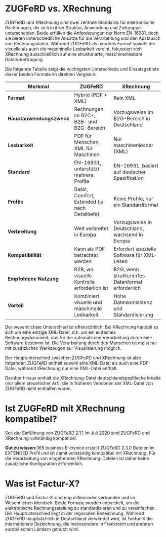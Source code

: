 # ZUGFeRD vs. XRechnung

ZUGFeRD und XRechnung sind zwei zentrale Standards für elektronische Rechnungen, die sich in ihrer Struktur, Anwendung und Zielgruppe unterscheiden. Beide erfüllen die Anforderungen der Norm EN-16931, doch sie bieten unterschiedliche Ansätze für die Verarbeitung und den Austausch von Rechnungsdaten. Während ZUGFeRD als hybrides Format sowohl die visuelle als auch die maschinelle Lesbarkeit vereint, fokussiert sich XRechnung ausschließlich auf eine strukturierte, maschinenlesbare Datenübertragung.

Die folgende Tabelle zeigt die wichtigsten Unterschiede und Einsatzgebiete dieser beiden Formate im direkten Vergleich:

| Merkmal                    | ZUGFeRD                                   | XRechnung                                 |
|----------------------------|-------------------------------------------|-------------------------------------------|
| **Format**                 | Hybrid (PDF + XML)                        | Rein XML                                  |
| **Hauptanwendungszweck**   | Rechnungen im B2C-, B2B- und B2G-Bereich        | Vorzugsweise im B2G-Bereich in Deutschland |
| **Lesbarkeit**             | PDF für Menschen, XML für Maschinen       | Nur maschinenlesbar (XML)                 |
| **Standard**               | EN-16931, unterstützt mehrere Profile     | EN-16931, basiert auf deutscher Spezifikation |
| **Profile**                | Basic, Comfort, Extended (je nach Detailtiefe) | Keine Profile, nur ein Standardformat     |
| **Verbreitung**            | Weit verbreitet in Europa                 | Vorzugsweise in Deutschland, wachsend in Europa |
| **Kompatibilität**         | Kann als PDF betrachtet werden            | Erfordert spezielle Software für XML-Lesen|
| **Empfohlene Nutzung**     | B2B, wo visuelle Kontrolle erforderlich ist | B2G, wenn strukturiertes Datenformat erforderlich |
| **Vorteil**                | Kombiniert visuelle und maschinelle Lesbarkeit | Hohe Datenkonsistenz und Standardisierung |

Der wesentlichste Unterschied ist offensichtlich: Bei XRechnung handelt es sich um eine einzige XML-Datei, d.h. um ein einfaches Rechnungsdokument, das für die automatische Verarbeitung durch eine Software bestimmt ist. Die Verarbeitung durch den Menschen ist meist nur mit zusätzlichen Werkzeugen zur Visualisierung möglich.

Der Hauptunterschied zwischen ZUGFeRD und XRechnung ist also folgender:
ZUGFeRD enthält sowohl eine XML-Datei als auch eine PDF-Datei, während XRechnung nur eine XML-Datei enthält.

Darüber hinaus enthält die XRechnung-Datei deutschlandspezifische Inhalte (vor allem steuerlicher Art), die in früheren Versionen der XML-Datei von ZUGFeRD nicht enthalten waren.

# Ist ZUGFeRD mit XRechnung kompatibel?

Seit der Einführung von ZUGFeRD 2.1.1 im Juli 2020 sind ZUGFeRD und XRechnung vollständig kompatibel.

<div class="alert alert-notice">
    <i class="fa-light fa-hand-point-up fa-lg" style="--fa-secondary-color: #00b7c3; --fa-primary-color: #111111;"></i> <strong>Gut zu wissen:</strong>365 business E-Invoice erstellt ZUGFeRD 2.3.0 Dateien im EXTENDED Profil und ist damit vollständig kompatibel mit XRechnung. Für die Verarbeitung von eingehenden XRechnung-Dateien ist daher keine zusätzliche Konfiguration erforderlich.
</div>

# Was ist Factur-X?

ZUGFeRD und Factur-X sind eng miteinander verbunden und im Wesentlichen identisch. Beide Formate wurden entwickelt, um die elektronische Rechnungsstellung zu standardisieren und zu vereinfachen. Der Hauptunterschied liegt in der regionalen Bezeichnung: Während ZUGFeRD hauptsächlich in Deutschland verwendet wird, ist Factur-X die internationale Bezeichnung, die insbesondere in Frankreich und anderen europäischen Ländern genutzt wird.

